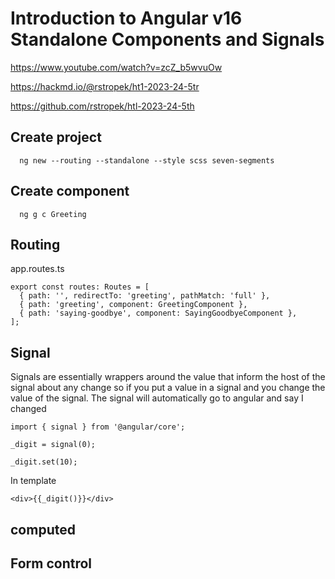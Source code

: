 # Introduction to Angular v16 Standalone Components and Signals

https://www.youtube.com/watch?v=zcZ_b5wvuOw

https://hackmd.io/@rstropek/ht1-2023-24-5tr

https://github.com/rstropek/htl-2023-24-5th


## Create project
```
  ng new --routing --standalone --style scss seven-segments
```

## Create component
```
  ng g c Greeting
```

## Routing
app.routes.ts
```
export const routes: Routes = [
  { path: '', redirectTo: 'greeting', pathMatch: 'full' },
  { path: 'greeting', component: GreetingComponent },
  { path: 'saying-goodbye', component: SayingGoodbyeComponent },
];
```

## Signal
Signals are essentially wrappers around the value that inform the host of the signal about
any change so if you put a value in a signal and you change the value of the signal. The signal will automatically go to angular and say I changed
```
import { signal } from '@angular/core';

_digit = signal(0);

_digit.set(10);
```

In template
```
<div>{{_digit()}}</div>
```

## computed


## Form control
